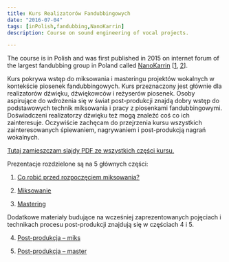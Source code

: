 ```yaml
---
title: Kurs Realizatorów Fandubbingowych
date: "2016-07-04"
tags: [inPolish,fandubbing,NanoKarrin]
description: Course on sound engineering of vocal projects.

---
```


The course is in Polish and was first published in 2015 on internet forum of the largest fandubbing group in Poland called [NanoKarrin](https://nanokarrin.pl/) [[1](https://nanokarrin.pl/forum/viewtopic.php?f=36&t=48), [2](https://maciekonsound.wordpress.com/2015/05/02/krf2016/)].

Kurs pokrywa wstęp do miksowania i masteringu projektów wokalnych w kontekście piosenek fandubbingowych. Kurs przeznaczony jest głównie dla realizatorów dźwięku, dźwiękowców i reżyserów piosenek. Osoby aspirujące do wdrożenia się w świat post-produkcji znajdą dobry wstęp do podstawowych technik miksowania i pracy z piosenkami fandubbingowymi. Doświadczeni realizatorzy dźwięku też mogą znaleźć coś co ich zainteresuje. Oczywiście zachęcam do przejrzenia kursu wszystkich zainteresowanych śpiewaniem, nagrywaniem i post-produkcją nagrań wokalnych.

[Tutaj zamieszczam slajdy PDF ze wszystkich części kursu.](https://www.slideshare.net/MaciekTomczak/kurs-realizatorw-fandubbingowych-2016)

Prezentacje rozdzielone są na 5 głównych części:

1. <a href="https://maciekonsound.wordpress.com/co-robic-przed-rozpoczeciem-miksowania/">Co robić przed rozpoczęciem miksowania?</a>

2. <a href="https://maciekonsound.wordpress.com/miksowanie/">Miksowanie</a>

3. <a href="https://maciekonsound.wordpress.com/mastering/">Mastering</a>

Dodatkowe materiały budujące na wcześniej zaprezentowanych pojęciach i technikach procesu post-produkcji znajdują się w częściach 4 i 5.

4. <a href="https://maciekonsound.wordpress.com/post-produkcja-miks/">Post-produkcja – miks</a>

5. <a href="https://maciekonsound.wordpress.com/post-produkcja-master/">Post-produkcja – master</a>
